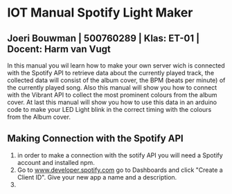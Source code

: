 # IOT Manual Spotify Light Maker
## Joeri Bouwman | 500760289 | Klas: ET-01 | Docent: Harm van Vugt

In this manual you wil learn how to make your own server wich is connected with the Spotify API to retrieve data about the currently played track, the collected data will consist of the album cover, the BPM (beats per minute) of the currently played song. Also this manual will show you how to connect with the Vibrant API to collect the most prominent colours from the album cover. At last this manual will show you how to use this data in an arduino code to make your LED Light blink in the correct timing with the colours from the Album cover.

## Making Connection with the Spotify API

1. in order to make a connection with the sotify API you will need a Spotify account and installed npm.
2. Go to www.developer.spotify.com go to Dashboards and click "Create a Client ID". Give your new app a name and a description.
3.
